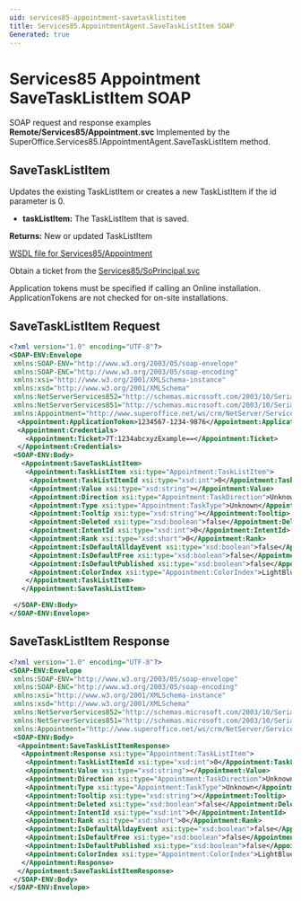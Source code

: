 ```yaml
---
uid: services85-appointment-savetasklistitem
title: Services85.AppointmentAgent.SaveTaskListItem SOAP
Generated: true
---
```


# Services85 Appointment SaveTaskListItem SOAP

SOAP request and response examples **Remote/Services85/Appointment.svc**
Implemented by the <see cref="M:SuperOffice.Services85.IAppointmentAgent.SaveTaskListItem">SuperOffice.Services85.IAppointmentAgent.SaveTaskListItem</see> method.

## SaveTaskListItem

Updates the existing TaskListItem or creates a new TaskListItem if the id parameter is 0.

* **taskListItem:** The TaskListItem that is saved.

**Returns:** New or updated TaskListItem


[WSDL file for Services85/Appointment](../Services85-Appointment.md)

Obtain a ticket from the [Services85/SoPrincipal.svc](../SoPrincipal/SoPrincipal.md)

Application tokens must be specified if calling an Online installation. ApplicationTokens are not checked for on-site installations.

## SaveTaskListItem Request

```xml
<?xml version="1.0" encoding="UTF-8"?>
<SOAP-ENV:Envelope
 xmlns:SOAP-ENV="http://www.w3.org/2003/05/soap-envelope"
 xmlns:SOAP-ENC="http://www.w3.org/2003/05/soap-encoding"
 xmlns:xsi="http://www.w3.org/2001/XMLSchema-instance"
 xmlns:xsd="http://www.w3.org/2001/XMLSchema"
 xmlns:NetServerServices852="http://schemas.microsoft.com/2003/10/Serialization/Arrays"
 xmlns:NetServerServices851="http://schemas.microsoft.com/2003/10/Serialization/"
 xmlns:Appointment="http://www.superoffice.net/ws/crm/NetServer/Services85">
  <Appointment:ApplicationToken>1234567-1234-9876</Appointment:ApplicationToken>
  <Appointment:Credentials>
    <Appointment:Ticket>7T:1234abcxyzExample==</Appointment:Ticket>
  </Appointment:Credentials>
 <SOAP-ENV:Body>
   <Appointment:SaveTaskListItem>
    <Appointment:TaskListItem xsi:type="Appointment:TaskListItem">
     <Appointment:TaskListItemId xsi:type="xsd:int">0</Appointment:TaskListItemId>
     <Appointment:Value xsi:type="xsd:string"></Appointment:Value>
     <Appointment:Direction xsi:type="Appointment:TaskDirection">Unknown</Appointment:Direction>
     <Appointment:Type xsi:type="Appointment:TaskType">Unknown</Appointment:Type>
     <Appointment:Tooltip xsi:type="xsd:string"></Appointment:Tooltip>
     <Appointment:Deleted xsi:type="xsd:boolean">false</Appointment:Deleted>
     <Appointment:IntentId xsi:type="xsd:int">0</Appointment:IntentId>
     <Appointment:Rank xsi:type="xsd:short">0</Appointment:Rank>
     <Appointment:IsDefaultAlldayEvent xsi:type="xsd:boolean">false</Appointment:IsDefaultAlldayEvent>
     <Appointment:IsDefaultFree xsi:type="xsd:boolean">false</Appointment:IsDefaultFree>
     <Appointment:IsDefaultPublished xsi:type="xsd:boolean">false</Appointment:IsDefaultPublished>
     <Appointment:ColorIndex xsi:type="Appointment:ColorIndex">LightBlue</Appointment:ColorIndex>
    </Appointment:TaskListItem>
   </Appointment:SaveTaskListItem>

 </SOAP-ENV:Body>
</SOAP-ENV:Envelope>

```


## SaveTaskListItem Response

```xml
<?xml version="1.0" encoding="UTF-8"?>
<SOAP-ENV:Envelope
 xmlns:SOAP-ENV="http://www.w3.org/2003/05/soap-envelope"
 xmlns:SOAP-ENC="http://www.w3.org/2003/05/soap-encoding"
 xmlns:xsi="http://www.w3.org/2001/XMLSchema-instance"
 xmlns:xsd="http://www.w3.org/2001/XMLSchema"
 xmlns:NetServerServices852="http://schemas.microsoft.com/2003/10/Serialization/Arrays"
 xmlns:NetServerServices851="http://schemas.microsoft.com/2003/10/Serialization/"
 xmlns:Appointment="http://www.superoffice.net/ws/crm/NetServer/Services85">
 <SOAP-ENV:Body>
  <Appointment:SaveTaskListItemResponse>
   <Appointment:Response xsi:type="Appointment:TaskListItem">
    <Appointment:TaskListItemId xsi:type="xsd:int">0</Appointment:TaskListItemId>
    <Appointment:Value xsi:type="xsd:string"></Appointment:Value>
    <Appointment:Direction xsi:type="Appointment:TaskDirection">Unknown</Appointment:Direction>
    <Appointment:Type xsi:type="Appointment:TaskType">Unknown</Appointment:Type>
    <Appointment:Tooltip xsi:type="xsd:string"></Appointment:Tooltip>
    <Appointment:Deleted xsi:type="xsd:boolean">false</Appointment:Deleted>
    <Appointment:IntentId xsi:type="xsd:int">0</Appointment:IntentId>
    <Appointment:Rank xsi:type="xsd:short">0</Appointment:Rank>
    <Appointment:IsDefaultAlldayEvent xsi:type="xsd:boolean">false</Appointment:IsDefaultAlldayEvent>
    <Appointment:IsDefaultFree xsi:type="xsd:boolean">false</Appointment:IsDefaultFree>
    <Appointment:IsDefaultPublished xsi:type="xsd:boolean">false</Appointment:IsDefaultPublished>
    <Appointment:ColorIndex xsi:type="Appointment:ColorIndex">LightBlue</Appointment:ColorIndex>
   </Appointment:Response>
  </Appointment:SaveTaskListItemResponse>
 </SOAP-ENV:Body>
</SOAP-ENV:Envelope>

```

